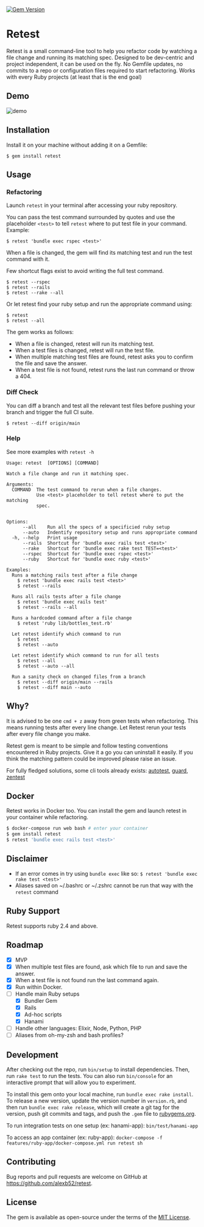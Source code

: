 [![Gem Version](https://badge.fury.io/rb/retest.svg)](https://badge.fury.io/rb/retest)

# Retest

Retest is a small command-line tool to help you refactor code by watching a file change and running its matching spec. Designed to be dev-centric and project independent, it can be used on the fly. No Gemfile updates, no commits to a repo or configuration files required to start refactoring. Works with every Ruby projects (at least that is the end goal)

## Demo

![demo](https://alexbarret.com/images/external/retest-demo-26bcad04.gif)

## Installation

Install it on your machine without adding it on a Gemfile:

    $ gem install retest

## Usage
### Refactoring

Launch `retest` in your terminal after accessing your ruby repository.

You can pass the test command surrounded by quotes and use the placeholder `<test>` to tell `retest` where to put test file in your command. Example:

    $ retest 'bundle exec rspec <test>'

When a file is changed, the gem will find its matching test and run the test command with it. 

Few shortcut flags exist to avoid writing the full test command.

    $ retest --rspec
    $ retest --rails
    $ retest --rake --all

Or let retest find your ruby setup and run the appropriate command using:

    $ retest
    $ retest --all

The gem works as follows:

* When a file is changed, retest will run its matching test.
* When a test files is changed, retest will run the test file.
* When multiple matching test files are found, retest asks you to confirm the file and save the answer.
* When a test file is not found, retest runs the last run command or throw a 404.

### Diff Check

You can diff a branch and test all the relevant test files before pushing your branch and trigger the full CI suite. 

    $ retest --diff origin/main

### Help

See more examples with `retest -h`

```
Usage: retest  [OPTIONS] [COMMAND]

Watch a file change and run it matching spec.

Arguments:
  COMMAND  The test command to rerun when a file changes.
           Use <test> placeholder to tell retest where to put the matching
           spec.
           

Options:
      --all    Run all the specs of a specificied ruby setup
      --auto   Indentify repository setup and runs appropriate command
  -h, --help   Print usage
      --rails  Shortcut for 'bundle exec rails test <test>'
      --rake   Shortcut for 'bundle exec rake test TEST=<test>'
      --rspec  Shortcut for 'bundle exec rspec <test>'
      --ruby   Shortcut for 'bundle exec ruby <test>'

Examples:
  Runs a matching rails test after a file change
    $ retest 'bundle exec rails test <test>'
    $ retest --rails

  Runs all rails tests after a file change
    $ retest 'bundle exec rails test'
    $ retest --rails --all

  Runs a hardcoded command after a file change
    $ retest 'ruby lib/bottles_test.rb'

  Let retest identify which command to run
    $ retest
    $ retest --auto

  Let retest identify which command to run for all tests
    $ retest --all
    $ retest --auto --all

  Run a sanity check on changed files from a branch
    $ retest --diff origin/main --rails
    $ retest --diff main --auto
```

## Why?
It is advised to be one `cmd + z` away from green tests when refactoring. This means running tests after every line change. Let Retest rerun your tests after every file change you make.

Retest gem is meant to be simple and follow testing conventions encountered in Ruby projects. Give it a go you can uninstall it easily. If you think the matching pattern could be improved please raise an issue.

For fully fledged solutions, some cli tools already exists: [autotest](https://github.com/grosser/autotest), [guard](https://github.com/guard/guard), [zentest](https://github.com/seattlerb/zentest)

## Docker

Retest works in Docker too. You can install the gem and launch retest in your container while refactoring.
```bash
$ docker-compose run web bash # enter your container
$ gem install retest
$ retest 'bundle exec rails test <test>'
```

## Disclaimer
* If an error comes in try using `bundle exec` like so: `$ retest 'bundle exec rake test <test>'`
* Aliases saved on ~/.bashrc or ~/.zshrc cannot be run that way with the `retest` command

## Ruby Support

Retest supports ruby 2.4 and above.

## Roadmap

- [x] MVP
- [x] When multiple test files are found, ask which file to run and save the answer.
- [x] When a test file is not found run the last command again.
- [x] Run within Docker.
- [ ] Handle main Ruby setups
  - [x] Bundler Gem
  - [x] Rails
  - [x] Ad-hoc scripts
  - [x] Hanami
- [ ] Handle other languages: Elixir, Node, Python, PHP
- [ ] Aliases from oh-my-zsh and bash profiles?

## Development

After checking out the repo, run `bin/setup` to install dependencies. Then, run `rake test` to run the tests. You can also run `bin/console` for an interactive prompt that will allow you to experiment.

To install this gem onto your local machine, run `bundle exec rake install`. To release a new version, update the version number in `version.rb`, and then run `bundle exec rake release`, which will create a git tag for the version, push git commits and tags, and push the `.gem` file to [rubygems.org](https://rubygems.org).

To run integration tests on one setup (ex: hanami-app): `bin/test/hanami-app`

To access an app container (ex: ruby-app): `docker-compose -f features/ruby-app/docker-compose.yml run retest sh`


## Contributing

Bug reports and pull requests are welcome on GitHub at https://github.com/alexb52/retest.


## License

The gem is available as open-source under the terms of the [MIT License](https://opensource.org/licenses/MIT).
